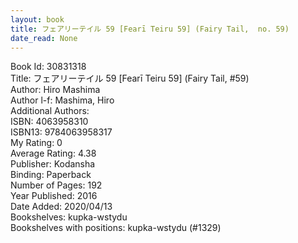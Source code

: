 ```yaml
---
layout: book
title: フェアリーテイル 59 [Fearī Teiru 59] (Fairy Tail,  no. 59)
date_read: None
---
```


Book Id: 30831318<br />
Title: フェアリーテイル 59 [Fearī Teiru 59] (Fairy Tail, #59)<br />
Author: Hiro Mashima<br />
Author l-f: Mashima, Hiro<br />
Additional Authors: <br />
ISBN: 4063958310<br />
ISBN13: 9784063958317<br />
My Rating: 0<br />
Average Rating: 4.38<br />
Publisher: Kodansha<br />
Binding: Paperback<br />
Number of Pages: 192<br />
Year Published: 2016<br />
Date Added: 2020/04/13<br />
Bookshelves: kupka-wstydu<br />
Bookshelves with positions: kupka-wstydu (#1329)<br />

